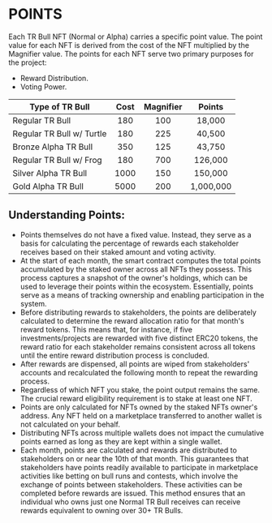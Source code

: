 # POINTS



Each TR Bull NFT (Normal or Alpha) carries a specific point value. The point value for each NFT is derived from the cost of the NFT multiplied by the Magnifier value. The points for each NFT serve two primary purposes for the project:

* Reward Distribution.
* Voting Power.

| Type of TR Bull           | Cost | Magnifier |   Points  |
| ------------------------- | :--: | :-------: | :-------: |
| Regular TR Bull           |  180 |    100    |   18,000  |
| Regular TR Bull w/ Turtle |  180 |    225    |   40,500  |
| Bronze Alpha TR Bull      |  350 |    125    |   43,750  |
| Regular TR Bull w/ Frog   |  180 |    700    |  126,000  |
| Silver Alpha TR Bull      | 1000 |    150    |  150,000  |
| Gold Alpha TR Bull        | 5000 |    200    | 1,000,000 |



## Understanding Points:

* Points themselves do not have a fixed value. Instead, they serve as a basis for calculating the percentage of rewards each stakeholder receives based on their staked amount and voting activity.
* At the start of each month, the smart contract computes the total points accumulated by the staked owner across all NFTs they possess. This process captures a snapshot of the owner's holdings, which can be used to leverage their points within the ecosystem. Essentially, points serve as a means of tracking ownership and enabling participation in the system.&#x20;
* Before distributing rewards to stakeholders, the points are deliberately calculated to determine the reward allocation ratio for that month's reward tokens. This means that, for instance, if five investments/projects are rewarded with five distinct ERC20 tokens, the reward ratio for each stakeholder remains consistent across all tokens until the entire reward distribution process is concluded.&#x20;
* After rewards are dispensed, all points are wiped from stakeholders' accounts and recalculated the following month to repeat the rewarding process.
* Regardless of which NFT you stake, the point output remains the same. The crucial reward eligibility requirement is to stake at least one NFT.
* Points are only calculated for NFTs owned by the staked NFTs owner's address. Any NFT held on a marketplace transferred to another wallet is not calculated on your behalf.&#x20;
* Distributing NFTs across multiple wallets does not impact the cumulative points earned as long as they are kept within a single wallet.
* Each month, points are calculated and rewards are distributed to stakeholders on or near the 10th of that month. This guarantees that stakeholders have points readily available to participate in marketplace activities like betting on bull runs and contests, which involve the exchange of points between stakeholders. These activities can be completed before rewards are issued. This method ensures that an individual who owns just one Normal TR Bull receives can receive rewards equivalent to owning over 30+ TR Bulls.

